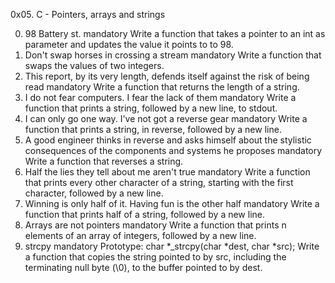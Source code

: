 0x05. C - Pointers, arrays and strings

0. 98 Battery st.
mandatory
Write a function that takes a pointer to an int as parameter and updates the value it points to to 98.
1. Don't swap horses in crossing a stream
mandatory
Write a function that swaps the values of two integers.
2. This report, by its very length, defends itself against the risk of being read
mandatory
Write a function that returns the length of a string.
3. I do not fear computers. I fear the lack of them
mandatory
Write a function that prints a string, followed by a new line, to stdout.
4. I can only go one way. I've not got a reverse gear
mandatory
Write a function that prints a string, in reverse, followed by a new line.
5. A good engineer thinks in reverse and asks himself about the stylistic consequences of the components and systems he proposes
mandatory
Write a function that reverses a string.
6. Half the lies they tell about me aren't true
mandatory
Write a function that prints every other character of a string, starting with the first character, followed by a new line.
7. Winning is only half of it. Having fun is the other half
mandatory
Write a function that prints half of a string, followed by a new line.
8. Arrays are not pointers
mandatory
Write a function that prints n elements of an array of integers, followed by a new line.
9. strcpy
mandatory
Prototype: char *_strcpy(char *dest, char *src);
Write a function that copies the string pointed to by src, including the terminating null byte (\0), to the buffer pointed to by dest.
